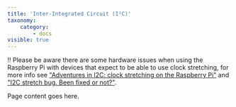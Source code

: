 ```yaml
---
title: 'Inter-Integrated Circuit (I²C)'
taxonomy:
    category:
        - docs
visible: true
---
```


!! Please be aware there are some hardware issues when using the Raspberry Pi with devices that expect to be able to use clock stretching, for more info see ["Adventures in I2C: clock stretching on the Raspberry Pi"](https://www.recantha.co.uk/blog/?p=19880) and ["I2C stretch bug. Been fixed or not?"](https://www.raspberrypi.org/forums/viewtopic.php?t=220428).

Page content goes here.